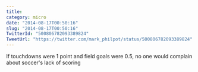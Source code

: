 ```yaml
---
title: 
category: micro
date: "2014-08-17T00:50:16"
slug: "2014-08-17T00:50:16"
TwitterId: "500806782093389824"
TweetUrl: "https://twitter.com/mark_philpot/status/500806782093389824"
---
```


If touchdowns were 1 point and field goals were 0.5, no one would complain about
soccer's lack of scoring
